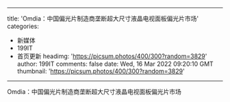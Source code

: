 
---
title: 'Omdia：中国偏光片制造商垄断超大尺寸液晶电视面板偏光片市场'
categories: 
 - 新媒体
 - 199IT
 - 首页更新
headimg: 'https://picsum.photos/400/300?random=3829'
author: 199IT
comments: false
date: Wed, 16 Mar 2022 09:20:10 GMT
thumbnail: 'https://picsum.photos/400/300?random=3829'
---

<div>   
Omdia：中国偏光片制造商垄断超大尺寸液晶电视面板偏光片市场  
</div>
            